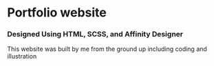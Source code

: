 # Portfolio website
### Designed Using HTML, SCSS, and Affinity Designer 
This website was built by me from the ground up including coding and illustration

